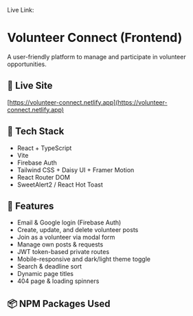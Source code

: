 Live Link:

# Volunteer Connect (Frontend)

A user-friendly platform to manage and participate in volunteer opportunities.

## 🔗 Live Site

[https://volunteer-connect.netlify.app](https://volunteer-connect.netlify.app)

## 🚀 Tech Stack

- React + TypeScript
- Vite
- Firebase Auth
- Tailwind CSS + Daisy UI + Framer Motion
- React Router DOM
- SweetAlert2 / React Hot Toast

## 🔑 Features

- Email & Google login (Firebase Auth)
- Create, update, and delete volunteer posts
- Join as a volunteer via modal form
- Manage own posts & requests
- JWT token-based private routes
- Mobile-responsive and dark/light theme toggle
- Search & deadline sort
- Dynamic page titles
- 404 page & loading spinners

## 📦 NPM Packages Used

